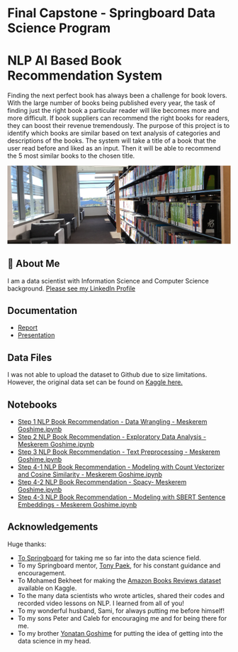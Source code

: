 # Final Capstone - Springboard Data Science Program

# NLP AI Based Book Recommendation System

Finding the next perfect book has always been a challenge for book lovers. With the large number of books being published every year, the task of finding just the right book a particular reader will like becomes more and more difficult. If book suppliers can recommend the right books for readers, they can boost their revenue tremendously. The purpose of this project is to identify which books are similar based on text analysis of categories and descriptions of the books. The system will take a title of a book that the user read before and liked as an input. Then it will be able to recommend the 5 most similar books to the chosen title.


![Logo](https://github.com/meskeremg/FinalCapstone/blob/main/books1.jpg)


## 🚀 About Me
I am a data scientist with Information Science and Computer Science background.
[Please see my LinkedIn Profile](https://www.linkedin.com/in/meskerem-goshime/)

## Documentation

- [Report](https://github.com/meskeremg/FinalCapstone/blob/main/Report%20-%20NLP%20Book%20Recommendation%20-%20Meskerem%20Goshime%20-%20Final%20Capstone.pdf)
- [Presentation](https://github.com/meskeremg/FinalCapstone/blob/main/Presentation%20-%20NLP%20Book%20Recommendation%20-%20Meskerem%20Goshime%20-%20Final%20Capstone.pdf)

## Data Files

I was not able to upload the dataset to Github due to size limitations.
However, the original data set can be found on [Kaggle here.](https://www.kaggle.com/datasets/mohamedbakhet/amazon-books-reviews?select=books_data.csv)

## Notebooks

- [Step 1 NLP Book Recommendation - Data Wrangling - Meskerem Goshime.ipynb](https://github.com/meskeremg/FinalCapstone/blob/main/Step%201%20NLP%20Book%20Recommendation%20-%20Data%20Wrangling%20-%20Meskerem%20Goshime.ipynb)
- [Step 2 NLP Book Recommendation - Exploratory Data Analysis - Meskerem Goshime.ipynb](https://github.com/meskeremg/FinalCapstone/blob/main/Step%202%20NLP%20Book%20Recommendation%20-%20Exploratory%20Data%20Analysis%20-%20Meskerem%20Goshime.ipynb)
- [Step 3 NLP Book Recommendation - Text Preprocessing - Meskerem Goshime.ipynb](https://github.com/meskeremg/FinalCapstone/blob/main/Step%203%20NLP%20Book%20Recommendation%20-%20Text%20Preprocessing%20-%20Meskerem%20Goshime.ipynb)
- [Step 4-1 NLP Book Recommendation - Modeling with Count Vectorizer and Cosine Similarity - Meskerem Goshime.ipynb](https://github.com/meskeremg/FinalCapstone/blob/main/Step_4_1_NLP_Book_Recommendation_Modeling_with_Count_Vectorizer_and_Cosine_Similarity_Meskerem_Goshime.ipynb)
- [Step 4-2 NLP Book Recommendation - Spacy- Meskerem Goshime.ipynb](https://github.com/meskeremg/FinalCapstone/blob/main/Step_4_2_NLP_Book_Recommendation_Spacy_Meskerem_Goshime.ipynb)
- [Step 4-3 NLP Book Recommendation - Modeling with SBERT Sentence Embeddings - Meskerem Goshime.ipynb](https://github.com/meskeremg/FinalCapstone/blob/main/Step_4_3_NLP_Book_Recommendation_Modeling_with_SBERT_Sentence_Embeddings_Meskerem_Goshime.ipynb)
## Acknowledgements

 Huge thanks:
 - [To Springboard](https://www.springboard.com/) for taking me so far into the data science field.
 - To my Springboard mentor, [Tony Paek](https://www.linkedin.com/in/tonypaek/), for his constant guidance and encouragement.
 - To Mohamed Bekheet for making the [Amazon Books Reviews dataset](https://www.kaggle.com/datasets/mohamedbakhet/amazon-books-reviews?select=books_data.csv) available on Kaggle.
 - To the many data scientists who wrote articles, shared their codes and recorded video lessons on NLP. I learned from all of you!
 - To my wonderful husband, Sami, for always putting me before himself!
 - To my sons Peter and Caleb for encouraging me and for being there for me.
 - To my brother [Yonatan Goshime](https://www.linkedin.com/in/yonatangetachew/) for putting the idea of getting into the data science in my head.
